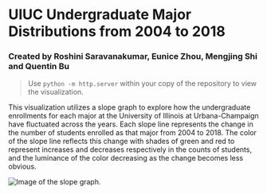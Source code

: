 # UIUC Undergraduate Major Distributions from 2004 to 2018

### Created by Roshini Saravanakumar, Eunice Zhou, Mengjing Shi and Quentin Bu 

> Use `python -m http.server` within your copy of the repository to view the visualization.

This visualization utilizes a slope graph to explore how the undergraduate enrollments for each major at the University of Illinois at Urbana-Champaign have fluctuated across the years. Each slope line represents the change in the number of students enrolled as that major from 2004 to 2018. The color of the slope line reflects this change with shades of green and red to represent increases and decreases respectively in the counts of students, and the luminance of the color decreasing as the change becomes less obvious. 

<img src="https://i.imgur.com/jV2C2cG.png" alt="Image of the slope graph." >
